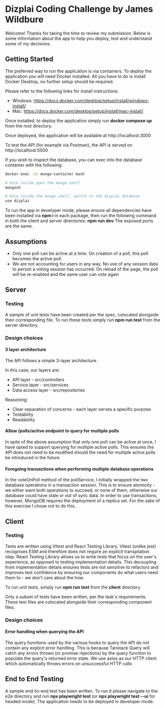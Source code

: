 # Dizplai Coding Challenge by James Wildbure

Welcome! Thanks for taking the time to review my submission. Below is some information about the app to help you deploy, test and understand some of my decisions.

## Getting Started

The preferred way to run the application is via containers. To deploy the application you will need Docker installed. All you have to do is install Docker Desktop, no further setup should be required.

Please refer to the following links for install instructions:

- Windows: https://docs.docker.com/desktop/setup/install/windows-install/
- Mac: https://docs.docker.com/desktop/setup/install/mac-install/

Once installed, to deploy the application simply run **docker compose up** from the root directory.

Once deployed, the application will be available at http://localhost:3000

To test the API (for example via Postman), the API is served on http://localhost:5000

If you wish to inspect the database, you can exec into the database container with the following:

```bash
docker exec -it mongo-container bash

# Once inside open the mongo shell
mongosh

# Once inside the mongo shell, switch to the dizplai database
use dizplai
```

To run the app in developer mode, please ensure all dependencies have been installed via **npm i** in each package, then run the following command in both the client and server directories: **npm run dev**
The exposed ports are the same.

## Assumptions

- Only one poll can be active at a time. On creation of a poll, this poll becomes the active poll.
- We are not accounting for users in any way. No use of any session data to persist a voting session has occurred. On reload of the page, the poll will be re-enabled and the same user can vote again

## Server

### Testing

A sample of unit tests have been created per the spec, colocated alongside their corresponding file. To run these tests simply run **npm run test** from the server directory

### Design choices

#### 3 layer architecture

The API follows a simple 3-layer architecture.

In this case, our layers are:

- API layer - src/controllers
- Service layer - src/services
- Data access layer - src/repositories

Reasoning:

- Clear separation of concerns - each layer serves a specific purpose
- Testability
- Readability

#### Allow /polls/active endpoint to query for multiple polls

In spite of the above assumption that only one poll can be active at once, I have opted to support querying for multiple active polls. This ensures the API does not need to be modified should the need for multiple active polls be introduced in the future.

#### Foregoing transactions when performing multiple database operations

In the voteOnPoll method of the pollService, I initially wrapped the two database operations in a transaction session. This is to ensure atomicity - we either want both operations to succeed, or none of them, otherwise our database could have stale or out of sync data. In order to use transactions, however, MongoDB requires the deployment of a replica set. For the sake of this exercise I chose not to do this.

## Client

### Testing

Tests are written using Vitest and React Testing Library. Vitest (unlike jest) recognises ESM and therefore does not require an explicit transpilation step. React Testing Library allows us to write tests that focus on the user's experience, as opposed to testing implementation details. This decoupling from implementation details ensures tests are not sensitive to refactors and improves test confidence by ensuring our components do what users need them to - we don't care about the how.

To run unit tests, simply run **npm run test** from the **client** directory.

Only a subset of tests have been written, per the task's requirements. These test files are colocated alongside their corresponding component files.

### Design choices

#### Error handling when querying the API

The query functions used by the various hooks to query the API do not contain any explicit error handling. This is because Tanstack Query will catch any errors thrown (or promise rejections) by the query function to populate the query's returned error state. We use axios as our HTTP client which automatically throws errors on unsuccessful HTTP calls

## End to End Testing

A sample end-to-end test has been written. To run it please navigate to the e2e directory and run **npx playwright test** (or **npx playwright test --ui** for headed mode). The application needs to be deployed in developer mode.
